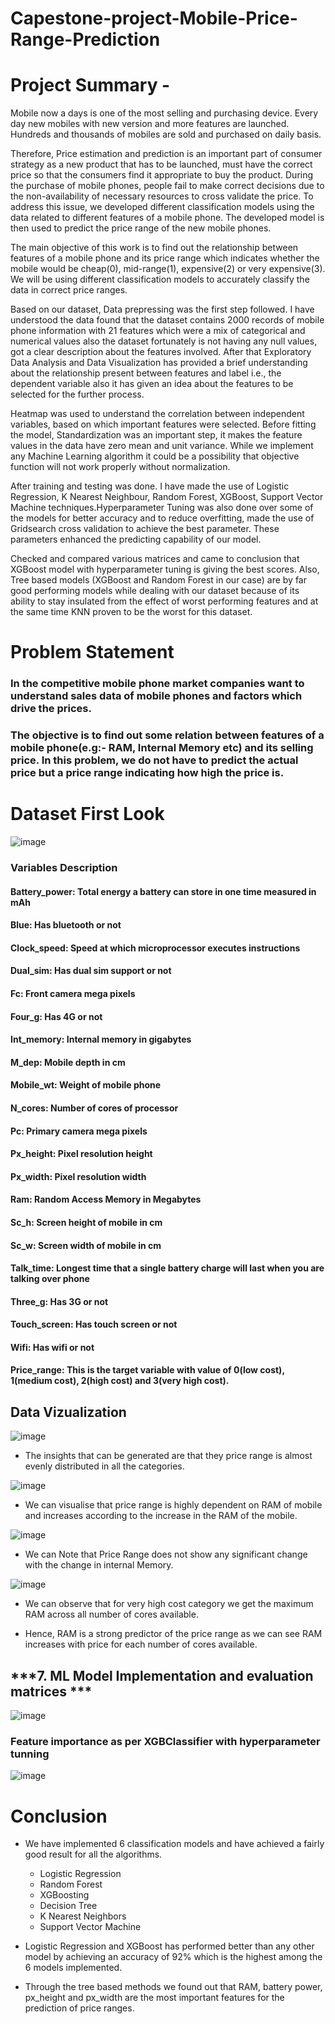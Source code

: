 # Capestone-project-Mobile-Price-Range-Prediction

# **Project Summary -**

Mobile now a days is one of the most selling and purchasing device. Every day new mobiles with new version and more features are launched. Hundreds and thousands of mobiles are sold and purchased on daily basis.

Therefore, Price estimation and prediction is an important part of consumer strategy as a new product that has to be launched, must have the correct price so that the consumers find it appropriate to buy the product. During the purchase of mobile phones, people fail to make correct decisions due to the non-availability of necessary resources to cross validate the price. To address this issue, we developed different classification models using the data related to different features of a mobile phone. The developed model is then used to predict the price range of the new mobile phones.

The main objective of this work is to find out the relationship between features of a mobile phone and its price range which indicates whether the mobile would be cheap(0), mid-range(1), expensive(2) or very expensive(3). We will be using different classification models to accurately classify the data in correct price ranges.

Based on our dataset, Data prepressing was the first step followed. I have understood the data found that the dataset contains 2000 records of mobile phone information with 21 features which were a mix of categorical and numerical values also the dataset fortunately is not having any null values, got a clear description about the features involved. After that Exploratory Data Analysis and Data Visualization has provided a brief understanding about the relationship present between features and label i.e., the dependent variable also it has given an idea about the features to be selected for the further process.

Heatmap was used to understand the correlation between independent variables, based on which important features were selected. Before fitting the model, Standardization was an important step, it makes the feature values in the data have zero mean and unit variance. While we implement any Machine Learning algorithm it could be a possibility that objective function will not work properly without normalization.

After training and testing was done. I have made the use of Logistic Regression, K Nearest Neighbour, Random Forest, XGBoost, Support Vector Machine techniques.Hyperparameter Tuning was also done over some of the models for better accuracy and to reduce overfitting, made the use of Gridsearch cross validation to achieve the best parameter. These parameters enhanced the predicting capability of our model.

Checked and compared various matrices and came to conclusion that XGBoost model with hyperparameter tuning is giving the best scores. Also, Tree based models (XGBoost and Random Forest in our case) are by far good performing models while dealing with our dataset because of its ability to stay insulated from the effect of worst performing features and at the same time KNN proven to be the worst for this dataset.

# **Problem Statement**


### In the competitive mobile phone market companies want to understand sales data of mobile phones and factors which drive the prices.

### The objective is to find out some relation between features of a mobile phone(e.g:- RAM, Internal Memory etc) and its selling price. **In this problem, we do not have to predict the actual price but a price range indicating how high the price is.**

# Dataset First Look

![image](https://github.com/Ujjwalrai7/Capestone-project-Mobile-Price-Range-Prediction/assets/125723652/dfb53440-d617-4a42-9834-8a0059ad994a)

### Variables Description
#### **Battery_power:** Total energy a battery can store in one time measured in mAh
#### **Blue:** Has bluetooth or not
#### **Clock_speed:** Speed at which microprocessor executes instructions
#### **Dual_sim:** Has dual sim support or not
#### **Fc:** Front camera mega pixels
#### **Four_g:** Has 4G or not
#### **Int_memory:** Internal memory in gigabytes
#### **M_dep:** Mobile depth in cm
#### **Mobile_wt:** Weight of mobile phone
#### **N_cores:** Number of cores of processor
#### **Pc:** Primary camera mega pixels
#### **Px_height:** Pixel resolution height
#### **Px_width:** Pixel resolution width
#### **Ram:** Random Access Memory in Megabytes
#### **Sc_h:** Screen height of mobile in cm
#### **Sc_w:** Screen width of mobile in cm
#### **Talk_time:** Longest time that a single battery charge will last when you are talking over phone
#### **Three_g:** Has 3G or not
#### **Touch_screen:** Has touch screen or not
#### **Wifi:** Has wifi or not
#### **Price_range:** This is the target variable with value of **0(low cost)**, **1(medium cost)**, **2(high cost)** and **3(very high cost)**.

##  Data Vizualization

![image](https://github.com/Ujjwalrai7/Capestone-project-Mobile-Price-Range-Prediction/assets/125723652/227f3a6a-cb2e-43a5-8239-a0409022cd00)

* The insights that can be generated are that they price range is almost evenly distributed in all the categories.

![image](https://github.com/Ujjwalrai7/Capestone-project-Mobile-Price-Range-Prediction/assets/125723652/91cd4d91-2043-4def-be51-39b9e232a677)

* We can visualise that price range is highly dependent on RAM of mobile and increases according to the increase in the RAM of the mobile.

![image](https://github.com/Ujjwalrai7/Capestone-project-Mobile-Price-Range-Prediction/assets/125723652/c256450a-145c-4dcb-a4e2-e9ac2d933a31)

* We can Note that Price Range does not show any significant change with the change in internal Memory.

![image](https://github.com/Ujjwalrai7/Capestone-project-Mobile-Price-Range-Prediction/assets/125723652/af996b47-2cf3-438e-b07e-b884ace8bf36)

* We can observe that for very high cost category we get the maximum RAM across all number of cores available.

* Hence, RAM is a strong predictor of the price range as we can see RAM increases with price for each number of cores available.


## ***7. ML Model Implementation and evaluation matrices ***

![image](https://github.com/Ujjwalrai7/Capestone-project-Mobile-Price-Range-Prediction/assets/125723652/3cee8dc4-1402-4608-931f-601340993a36)

### Feature importance as per XGBClassifier with hyperparameter tunning

![image](https://github.com/Ujjwalrai7/Capestone-project-Mobile-Price-Range-Prediction/assets/125723652/0745544c-37c0-41d3-9e35-35a8a1aed156)

# **Conclusion**


* We have implemented 6 classification models and have achieved a fairly good result for all the algorithms.

  * Logistic Regression
  * Random Forest
  * XGBoosting
  * Decision Tree
  * K Nearest Neighbors
  * Support Vector Machine

* Logistic Regression and XGBoost has performed better than any other model by achieving an accuracy of 92% which is the highest among the 6 models implemented.

* Through the tree based methods we found out that RAM, battery power, px_height and px_width are the most important features for the prediction of price ranges.





